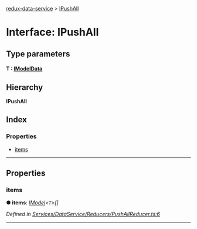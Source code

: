 [redux-data-service](../README.md) > [IPushAll](../interfaces/ipushall.md)

# Interface: IPushAll

## Type parameters
#### T :  [IModelData](imodeldata.md)
## Hierarchy

**IPushAll**

## Index

### Properties

* [items](ipushall.md#items)

---

## Properties

<a id="items"></a>

###  items

**● items**: *[IModel](imodel.md)<`T`>[]*

*Defined in [Services/DataService/Reducers/PushAllReducer.ts:6](https://github.com/Rediker-Software/redux-data-service/blob/73b0852/src/Services/DataService/Reducers/PushAllReducer.ts#L6)*

___

